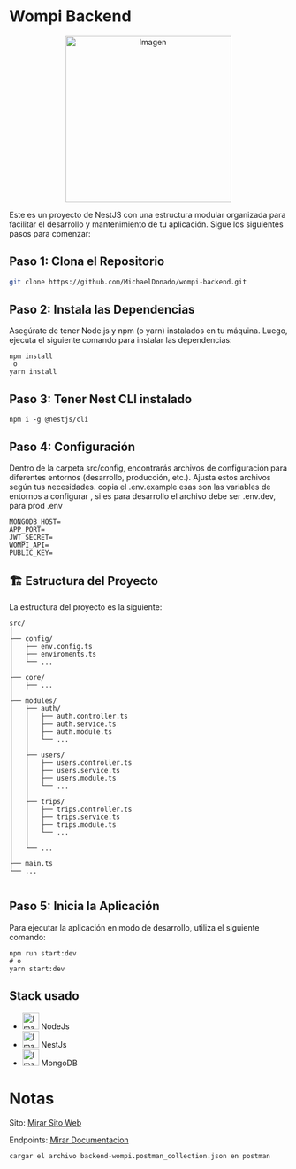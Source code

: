 # Wompi Backend

<p align="center">
  <img src="https://wompi.com/assets/img/landing_pais/logo-wompi.svg" alt="Imagen" width="300" />
</p>


Este es un proyecto de NestJS con una estructura modular organizada para facilitar el desarrollo y mantenimiento de tu aplicación. Sigue los siguientes pasos para comenzar:

## Paso 1: Clona el Repositorio

```bash
git clone https://github.com/MichaelDonado/wompi-backend.git
```
## Paso 2: Instala las Dependencias
Asegúrate de tener Node.js y npm (o yarn) instalados en tu máquina. Luego, ejecuta el siguiente comando para instalar las dependencias:

```
npm install
 o
yarn install
```

## Paso 3: Tener Nest CLI instalado
```
npm i -g @nestjs/cli
```

## Paso 4: Configuración

Dentro de la carpeta src/config, encontrarás archivos de configuración para diferentes entornos (desarrollo, producción, etc.). Ajusta estos archivos según tus necesidades.
copia el .env.example esas son las variables de entornos a configurar , si es para desarrollo el archivo debe ser .env.dev, para prod .env
```
MONGODB_HOST= 
APP_PORT= 
JWT_SECRET=
WOMPI_API=
PUBLIC_KEY=
```
## 🏗️ Estructura del Proyecto
La estructura del proyecto es la siguiente:
```
src/
│
├── config/
│   ├── env.config.ts
│   ├── enviroments.ts
│   └── ...
│
├── core/
│   ├── ...
│
├── modules/
│   ├── auth/
│   │   ├── auth.controller.ts
│   │   ├── auth.service.ts
│   │   ├── auth.module.ts
│   │   └── ...
│   │
│   ├── users/
│   │   ├── users.controller.ts
│   │   ├── users.service.ts
│   │   ├── users.module.ts
│   │   └── ...
│   │
│   ├── trips/
│   │   ├── trips.controller.ts
│   │   ├── trips.service.ts
│   │   ├── trips.module.ts
│   │   └── ...
│   │
│   └── ...
│
├── main.ts
└── ...


```

## Paso 5: Inicia la Aplicación
Para ejecutar la aplicación en modo de desarrollo, utiliza el siguiente comando:

```
npm run start:dev
# o
yarn start:dev
```

## Stack usado

- <img src="https://cdn.worldvectorlogo.com/logos/nodejs-1.svg" alt="Imagen" width="30" heigth="30" /> NodeJs
- <img src="https://cdn.worldvectorlogo.com/logos/nestjs.svg" alt="Imagen" width="30" heigth="30" /> NestJs
- <img src="https://cdn.worldvectorlogo.com/logos/mongodb-icon-1.svg" alt="Imagen" width="30" heigth="30" /> MongoDB

# Notas
Sito:
 <a target="_blank" href="">Mirar Sito Web </a> 

Endpoints:
 <a target="_blank"  href="">Mirar  Documentacion </a> 
```
cargar el archivo backend-wompi.postman_collection.json en postman 
```
